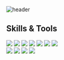 ![header](https://capsule-render.vercel.app/api?type=waving&color=gradient&height=300&section=header&text=Hola!%20Seungjun's%20GitHub%20)

<h2 tabindex="-1" class="heading-element" dir="auto">Skills & Tools</h2>

<div align="left">
  <img src="https://img.shields.io/badge/Java-707070?style=flat-square&logo=Java&logoColor=white"/>
  <img src="https://img.shields.io/badge/Dart-707070?style=flat-square&logo=Dart&logoColor=white"/>
  <img src="https://img.shields.io/badge/Spring-707070?style=flat-square&logo=Spring&logoColor=white"/>
  <img src="https://img.shields.io/badge/Spring JPA-707070?style=flat-square&logo=Spring-JPA&logoColor=white"/>
  <img src="https://img.shields.io/badge/Spring Security-707070?style=flat-square&logo=springsecurity&logoColor=white"/>
  <img src="https://img.shields.io/badge/postgresql-707070?style=flat-square&logo=postgresql&logoColor=white"/>
  <img src="https://img.shields.io/badge/Docker-707070?style=flat-square&logo=Docker&logoColor=white"/>
</div>

<div align="left">
  <img src="https://img.shields.io/badge/macos-000000?style=flat-square&logo=macos&logoColor=white"/>
  <img src="https://img.shields.io/badge/intellijidea-000000?style=flat-square&logo=intellijidea&logoColor=white"/>
  <img src="https://img.shields.io/badge/github-000000?style=flat-square&logo=github&logoColor=white"/>
  <img src="https://img.shields.io/badge/notion-000000?style=flat-square&logo=notion&logoColor=white"/>
</div>








<!--
**ZeroZoa/ZeroZoa** is a ✨ _special_ ✨ repository because its `README.md` (this file) appears on your GitHub profile.

Here are some ideas to get you started:

- 🔭 I’m currently working on ...
- 🌱 I’m currently learning ...
- 👯 I’m looking to collaborate on ...
- 🤔 I’m looking for help with ...
- 💬 Ask me about ...
- 📫 How to reach me: ...
- 😄 Pronouns: ...
- ⚡ Fun fact: ...
-->
